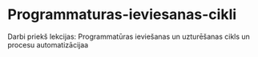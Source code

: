 # Programmaturas-ieviesanas-cikli
Darbi priekš lekcijas: Programmatūras ieviešanas un uzturēšanas cikls un procesu automatizācijaa
